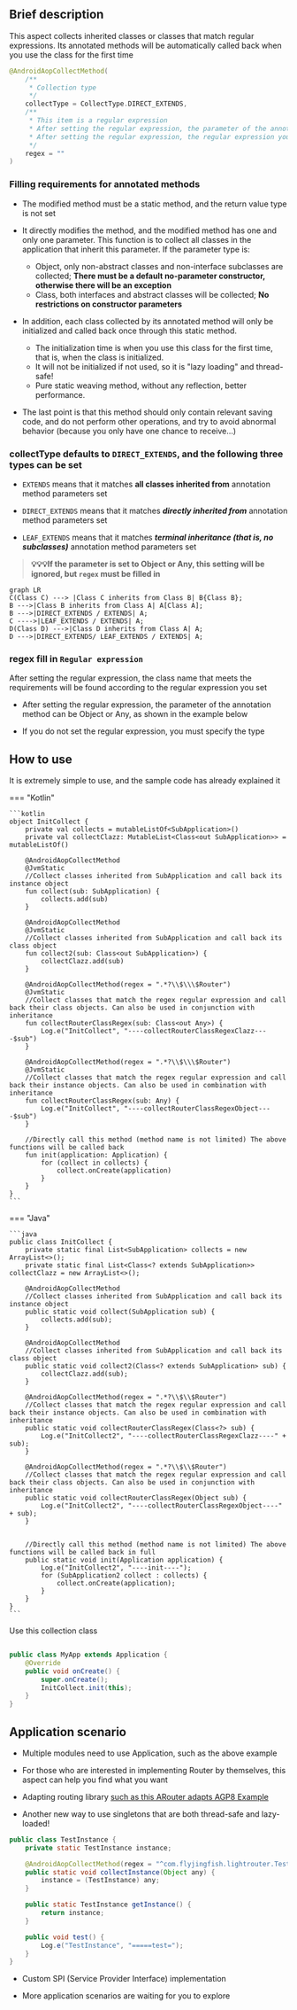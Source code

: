 ## Brief description

This aspect collects inherited classes or classes that match regular expressions. Its annotated methods will be automatically called back when you use the class for the first time

```kotlin
@AndroidAopCollectMethod(
    /**
     * Collection type
     */
    collectType = CollectType.DIRECT_EXTENDS,
    /**
     * This item is a regular expression
     * After setting the regular expression, the parameter of the annotated method can be Object or Any. If it is not set, the type must be specified
     * After setting the regular expression, the regular expression you set will be used to find the class name that meets the requirements
     */
    regex = ""
)
```

### Filling requirements for annotated methods

- The modified method must be a static method, and the return value type is not set

- It directly modifies the method, and the modified method has one and only one parameter. This function is to collect all classes in the application that inherit this parameter. If the parameter type is:
    - Object, only non-abstract classes and non-interface subclasses are collected; **There must be a default no-parameter constructor, otherwise there will be an exception**
    - Class, both interfaces and abstract classes will be collected; **No restrictions on constructor parameters**

- In addition, each class collected by its annotated method will only be initialized and called back once through this static method.
    - The initialization time is when you use this class for the first time, that is, when the class is initialized.
    - It will not be initialized if not used, so it is "lazy loading" and thread-safe!
    - Pure static weaving method, without any reflection, better performance.

- The last point is that this method should only contain relevant saving code, and do not perform other operations, and try to avoid abnormal behavior (because you only have one chance to receive...)

### collectType defaults to `DIRECT_EXTENDS`, and the following three types can be set

- ```EXTENDS``` means that it matches **all classes inherited from** annotation method parameters set

- ```DIRECT_EXTENDS``` means that it matches **<em><strong>directly inherited from</strong></em>** annotation method parameters set

- ```LEAF_EXTENDS``` means that it matches **<em><strong>terminal inheritance (that is, no subclasses)</strong></em>** annotation method parameters set

> **💡💡💡If the parameter is set to Object or Any, this setting will be ignored, but `regex` must be filled in**

``` mermaid
graph LR
C(Class C) ---> |Class C inherits from Class B| B{Class B};
B --->|Class B inherits from Class A| A[Class A];
B --->|DIRECT_EXTENDS / EXTENDS| A;
C ---->|LEAF_EXTENDS / EXTENDS| A;
D(Class D) --->|Class D inherits from Class A| A;
D --->|DIRECT_EXTENDS/ LEAF_EXTENDS / EXTENDS| A;
```

### regex fill in `Regular expression`

After setting the regular expression, the class name that meets the requirements will be found according to the regular expression you set

- After setting the regular expression, the parameter of the annotation method can be Object or Any, as shown in the example below

- If you do not set the regular expression, you must specify the type

## How to use

It is extremely simple to use, and the sample code has already explained it

=== "Kotlin"

    ```kotlin
    object InitCollect {
        private val collects = mutableListOf<SubApplication>()
        private val collectClazz: MutableList<Class<out SubApplication>> = mutableListOf()
    
        @AndroidAopCollectMethod
        @JvmStatic
        //Collect classes inherited from SubApplication and call back its instance object
        fun collect(sub: SubApplication) {
            collects.add(sub)
        }
    
        @AndroidAopCollectMethod
        @JvmStatic
        //Collect classes inherited from SubApplication and call back its class object
        fun collect2(sub: Class<out SubApplication>) {
            collectClazz.add(sub)
        }
    
        @AndroidAopCollectMethod(regex = ".*?\\$\\\$Router")
        @JvmStatic
        //Collect classes that match the regex regular expression and call back their class objects. Can also be used in conjunction with inheritance
        fun collectRouterClassRegex(sub: Class<out Any>) {
            Log.e("InitCollect", "----collectRouterClassRegexClazz----$sub")
        }
    
        @AndroidAopCollectMethod(regex = ".*?\\$\\\$Router")
        @JvmStatic
        //Collect classes that match the regex regular expression and call back their instance objects. Can also be used in combination with inheritance
        fun collectRouterClassRegex(sub: Any) {
            Log.e("InitCollect", "----collectRouterClassRegexObject----$sub")
        }
    
        //Directly call this method (method name is not limited) The above functions will be called back
        fun init(application: Application) {
            for (collect in collects) {
                collect.onCreate(application)
            }
        }
    }
    ```

=== "Java"

    ```java
    public class InitCollect {
        private static final List<SubApplication> collects = new ArrayList<>();
        private static final List<Class<? extends SubApplication>> collectClazz = new ArrayList<>();
    
        @AndroidAopCollectMethod
        //Collect classes inherited from SubApplication and call back its instance object
        public static void collect(SubApplication sub) {
            collects.add(sub);
        }
    
        @AndroidAopCollectMethod
        //Collect classes inherited from SubApplication and call back its class object
        public static void collect2(Class<? extends SubApplication> sub) {
            collectClazz.add(sub);
        }

        @AndroidAopCollectMethod(regex = ".*?\\$\\$Router")
        //Collect classes that match the regex regular expression and call back their instance objects. Can also be used in combination with inheritance
        public static void collectRouterClassRegex(Class<?> sub) {
            Log.e("InitCollect2", "----collectRouterClassRegexClazz----" + sub);
        }

        @AndroidAopCollectMethod(regex = ".*?\\$\\$Router")
        //Collect classes that match the regex regular expression and call back their class objects. Can also be used in conjunction with inheritance
        public static void collectRouterClassRegex(Object sub) {
            Log.e("InitCollect2", "----collectRouterClassRegexObject----" + sub);
        }
    
    
        //Directly call this method (method name is not limited) The above functions will be called back in full
        public static void init(Application application) {
            Log.e("InitCollect2", "----init----");
            for (SubApplication2 collect : collects) {
                collect.onCreate(application);
            }
        }
    }
    ```

Use this collection class
```java

public class MyApp extends Application {
    @Override
    public void onCreate() {
        super.onCreate();
        InitCollect.init(this);
    }
}
```

## Application scenario

- Multiple modules need to use Application, such as the above example

- For those who are interested in implementing Router by themselves, this aspect can help you find what you want

- Adapting routing library [such as this ARouter adapts AGP8 Example](/AndroidAOP/Implications/#5-is-the-third-party-routing-library-not-compatible-with-agp8-here-is-an-example-of-arouter-to-teach-you-how-to-use-androidaop-to-solve-this-problem)

- Another new way to use singletons that are both thread-safe and lazy-loaded!
```java 
public class TestInstance {
    private static TestInstance instance;

    @AndroidAopCollectMethod(regex = "^com.flyjingfish.lightrouter.TestInstance$")
    public static void collectInstance(Object any) {
        instance = (TestInstance) any;
    }

    public static TestInstance getInstance() {
        return instance;
    }

    public void test() {
        Log.e("TestInstance", "=====test=");
    }
} 
``` 
- Custom SPI (Service Provider Interface) implementation

- More application scenarios are waiting for you to explore